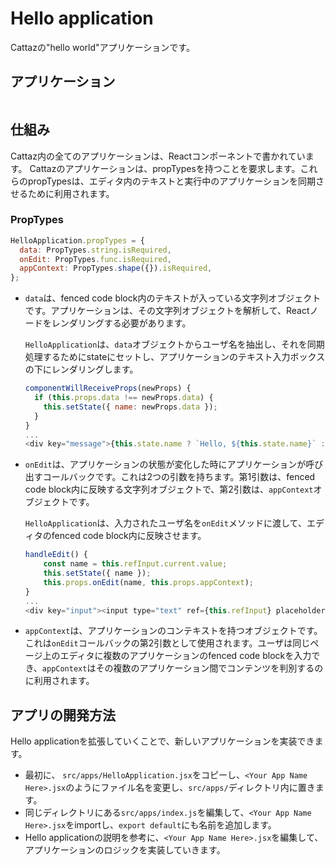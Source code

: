 # Hello application

Cattazの"hello world"アプリケーションです。

## アプリケーション

```hello
```

## 仕組み

Cattaz内の全てのアプリケーションは、Reactコンポーネントで書かれています。
Cattazのアプリケーションは、propTypesを持つことを要求します。これらのpropTypesは、エディタ内のテキストと実行中のアプリケーションを同期させるために利用されます。

### PropTypes

```js
HelloApplication.propTypes = {
  data: PropTypes.string.isRequired,
  onEdit: PropTypes.func.isRequired,
  appContext: PropTypes.shape({}).isRequired,
};
```

* `data`は、fenced code block内のテキストが入っている文字列オブジェクトです。アプリケーションは、その文字列オブジェクトを解析して、Reactノードをレンダリングする必要があります。

  `HelloApplication`は、`data`オブジェクトからユーザ名を抽出し、それを同期処理するためにstateにセットし、アプリケーションのテキスト入力ボックスの下にレンダリングします。

  ```js
  componentWillReceiveProps(newProps) {
    if (this.props.data !== newProps.data) {
      this.setState({ name: newProps.data });
    }
  }
  ...
  <div key="message">{this.state.name ? `Hello, ${this.state.name}` : 'Input your name'}</div>
  ```

* `onEdit`は、アプリケーションの状態が変化した時にアプリケーションが呼び出すコールバックです。これは2つの引数を持ちます。第1引数は、fenced code block内に反映する文字列オブジェクトで、第2引数は、`appContext`オブジェクトです。

  `HelloApplication`は、入力されたユーザ名を`onEdit`メソッドに渡して、エディタのfenced code block内に反映させます。

  ```js
  handleEdit() {
      const name = this.refInput.current.value;
      this.setState({ name });
      this.props.onEdit(name, this.props.appContext);
  }
  ...
  <div key="input"><input type="text" ref={this.refInput} placeholder="name" value={this.state.name} onChange={this.handleEdit} /></div>
  ```

* `appContext`は、アプリケーションのコンテキストを持つオブジェクトです。これは`onEdit`コールバックの第2引数として使用されます。ユーザは同じページ上のエディタに複数のアプリケーションのfenced code blockを入力でき、`appContext`はその複数のアプリケーション間でコンテンツを判別するのに利用されます。

## アプリの開発方法

Hello applicationを拡張していくことで、新しいアプリケーションを実装できます。

* 最初に、 `src/apps/HelloApplication.jsx`をコピーし、`<Your App Name Here>.jsx`のようにファイル名を変更し、`src/apps/`ディレクトリ内に置きます。
* 同じディレクトリにある`src/apps/index.js`を編集して、`<Your App Name Here>.jsx`をimportし、`export default`にも名前を追加します。
* Hello applicationの説明を参考に、`<Your App Name Here>.jsx`を編集して、アプリケーションのロジックを実装していきます。
